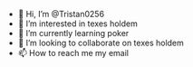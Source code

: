 - 👋 Hi, I’m @Tristan0256
- 👀 I’m interested in texes holdem
- 🌱 I’m currently learning poker
- 💞️ I’m looking to collaborate on texes holdem
- 📫 How to reach me my email

<!---
Tristan0256/Tristan0256 is a ✨ special ✨ repository because its `README.md` (this file) appears on your GitHub profile.
You can click the Preview link to take a look at your changes.
--->
